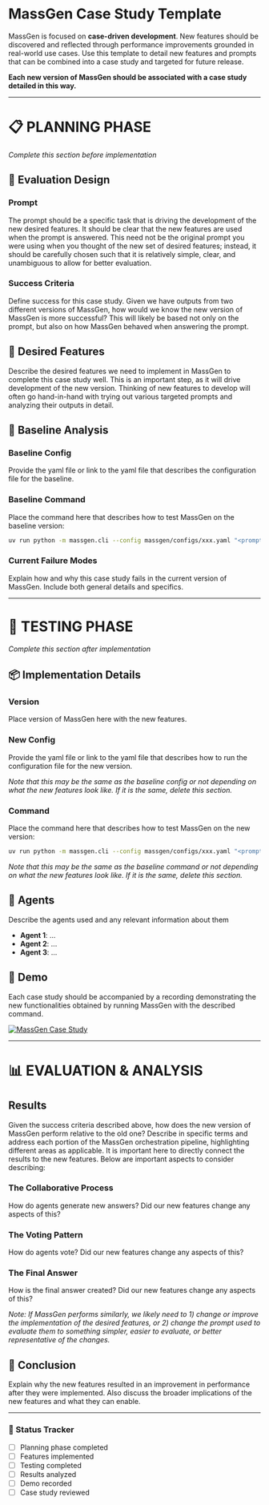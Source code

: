 # MassGen Case Study Template

MassGen is focused on **case-driven development**. New features should be discovered and reflected through performance improvements grounded in real-world use cases. Use this template to detail new features and prompts that can be combined into a case study and targeted for future release.

**Each new version of MassGen should be associated with a case study detailed in this way.**

---

# 📋 PLANNING PHASE
*Complete this section before implementation*

## 📝 Evaluation Design

### Prompt
The prompt should be a specific task that is driving the development of the new desired features. It should be clear that the new features are used when the prompt is answered. This need not be the original prompt you were using when you thought of the new set of desired features; instead, it should be carefully chosen such that it is relatively simple, clear, and unambiguous to allow for better evaluation.

### Success Criteria
Define success for this case study. Given we have outputs from two different versions of MassGen, how would we know the new version of MassGen is more successful? This will likely be based not only on the prompt, but also on how MassGen behaved when answering the prompt.

## 🎯 Desired Features
Describe the desired features we need to implement in MassGen to complete this case study well. This is an important step, as it will drive development of the new version. Thinking of new features to develop will often go hand-in-hand with trying out various targeted prompts and analyzing their outputs in detail.

## 🔧 Baseline Analysis

### Baseline Config
Provide the yaml file or link to the yaml file that describes the configuration file for the baseline.

### Baseline Command
Place the command here that describes how to test MassGen on the baseline version:

```bash
uv run python -m massgen.cli --config massgen/configs/xxx.yaml "<prompt>"
```

### Current Failure Modes
Explain how and why this case study fails in the current version of MassGen. Include both general details and specifics.

---

# 🚀 TESTING PHASE
*Complete this section after implementation*

## 📦 Implementation Details

### Version
Place version of MassGen here with the new features.

### New Config
Provide the yaml file or link to the yaml file that describes how to run the configuration file for the new version. 

*Note that this may be the same as the baseline config or not depending on what the new features look like. If it is the same, delete this section.*

### Command
Place the command here that describes how to test MassGen on the new version:

```bash
uv run python -m massgen.cli --config massgen/configs/xxx.yaml "<prompt>"
```

*Note that this may be the same as the baseline command or not depending on what the new features look like. If it is the same, delete this section.*

## 🤖 Agents
Describe the agents used and any relevant information about them
- **Agent 1**: ...
- **Agent 2**: ... 
- **Agent 3**: ...

## 🎥 Demo
Each case study should be accompanied by a recording demonstrating the new functionalities obtained by running MassGen with the described command.

[![MassGen Case Study](link)](link)

---

# 📊 EVALUATION & ANALYSIS

## Results
Given the success criteria described above, how does the new version of MassGen perform relative to the old one? Describe in specific terms and address each portion of the MassGen orchestration pipeline, highlighting different areas as applicable. It is important here to directly connect the results to the new features. Below are important aspects to consider describing:

### The Collaborative Process
How do agents generate new answers? Did our new features change any aspects of this?

### The Voting Pattern
How do agents vote? Did our new features change any aspects of this?

### The Final Answer
How is the final answer created? Did our new features change any aspects of this?

*Note: If MassGen performs similarly, we likely need to 1) change or improve the implementation of the desired features, or 2) change the prompt used to evaluate them to something simpler, easier to evaluate, or better representative of the changes.*

## 🎯 Conclusion
Explain why the new features resulted in an improvement in performance after they were implemented. Also discuss the broader implications of the new features and what they can enable.

---

### 📌 Status Tracker
- [ ] Planning phase completed
- [ ] Features implemented
- [ ] Testing completed
- [ ] Results analyzed
- [ ] Demo recorded
- [ ] Case study reviewed
